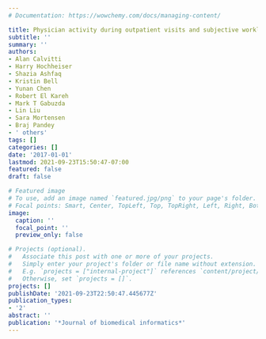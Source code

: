 ```yaml
---
# Documentation: https://wowchemy.com/docs/managing-content/

title: Physician activity during outpatient visits and subjective workload
subtitle: ''
summary: ''
authors:
- Alan Calvitti
- Harry Hochheiser
- Shazia Ashfaq
- Kristin Bell
- Yunan Chen
- Robert El Kareh
- Mark T Gabuzda
- Lin Liu
- Sara Mortensen
- Braj Pandey
- ' others'
tags: []
categories: []
date: '2017-01-01'
lastmod: 2021-09-23T15:50:47-07:00
featured: false
draft: false

# Featured image
# To use, add an image named `featured.jpg/png` to your page's folder.
# Focal points: Smart, Center, TopLeft, Top, TopRight, Left, Right, BottomLeft, Bottom, BottomRight.
image:
  caption: ''
  focal_point: ''
  preview_only: false

# Projects (optional).
#   Associate this post with one or more of your projects.
#   Simply enter your project's folder or file name without extension.
#   E.g. `projects = ["internal-project"]` references `content/project/deep-learning/index.md`.
#   Otherwise, set `projects = []`.
projects: []
publishDate: '2021-09-23T22:50:47.445677Z'
publication_types:
- '2'
abstract: ''
publication: '*Journal of biomedical informatics*'
---
```

